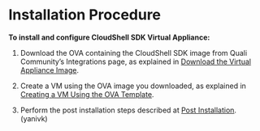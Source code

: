 # Installation Procedure

**To install and configure CloudShell SDK Virtual Appliance:**

1. Download the OVA containing the CloudShell SDK image from Quali Community’s Integrations page, as explained in [Download the Virtual Appliance Image](./download-the-va-image.md).
2. Create a VM using the OVA image you downloaded, as explained in [Creating a VM Using the OVA Template](./create-vm-from-ova-template.md).

1. Perform the post installation steps described at [Post Installation](https://help.quali.com/Online%20Help/0.0/Portal/Content/CloudShell-SDK/Post-Instl.htm). (yanivk)